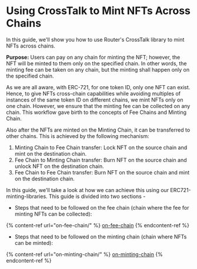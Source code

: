 # Using CrossTalk to Mint NFTs Across Chains

In this guide, we'll show you how to use Router's CrossTalk library to mint NFTs across chains.

**Purpose:** Users can pay on any chain for minting the NFT; however, the NFT will be minted to them only on the specified chain. In other words, the minting fee can be taken on any chain, but the minting shall happen only on the specified chain.

As we are all aware, with ERC-721, for one token ID, only one NFT can exist. Hence, to give NFTs cross-chain capabilities while avoiding multiples of instances of the same token ID on different chains, we mint NFTs only on one chain. However, we ensure that the minting fee can be collected on any chain. This workflow gave birth to the concepts of Fee Chains and Minting Chain.

Also after the NFTs are minted on the Minting Chain, it can be transferred to other chains. This  is achieved by the following mechanism:&#x20;

1. Minting Chain to Fee Chain transfer: Lock NFT on the source chain and mint on the destination chain.
2. Fee Chain to Minting Chain transfer: Burn NFT on the source chain and unlock NFT on the destination chain.
3. Fee Chain to Fee Chain transfer: Burn NFT on the source chain and mint on the destination chain.

In this guide, we'll take a look at how we can achieve this using our ERC721-minting-libraries. This guide is divided into two sections -

* Steps that need to be followed on the fee chain (chain where the fee for minting NFTs can be collected):

{% content-ref url="on-fee-chain/" %}
[on-fee-chain](on-fee-chain/)
{% endcontent-ref %}

* Steps that need to be followed on the minting chain (chain where NFTs can be minted):

{% content-ref url="on-minting-chain/" %}
[on-minting-chain](on-minting-chain/)
{% endcontent-ref %}
